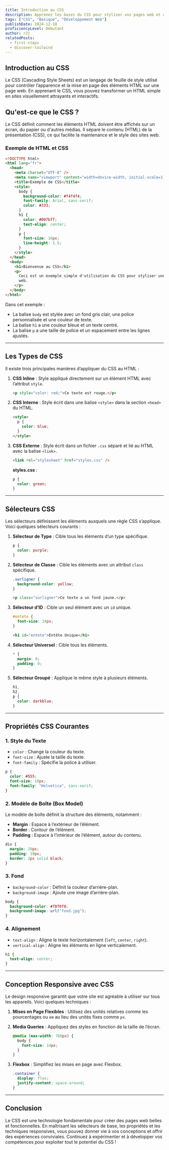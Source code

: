 ```yaml
---
title: Introduction au CSS
description: Apprenez les bases du CSS pour styliser vos pages web et créer des designs attrayants. Découvrez les sélecteurs, les propriétés courantes et les techniques responsives.
tags: ["CSS", "Basique", "Développement Web"]
publishDate: 2024-12-10
proficiencyLevel: Débutant
author: r2j
relatedPosts:
  - first-steps
  - discover-tailwind
---
```


## Introduction au CSS

Le CSS (Cascading Style Sheets) est un langage de feuille de style utilisé pour contrôler l’apparence et la mise en page des éléments HTML sur une page web. En apprenant le CSS, vous pouvez transformer un HTML simple en sites visuellement attrayants et interactifs.

## Qu'est-ce que le CSS ?

Le CSS définit comment les éléments HTML doivent être affichés sur un écran, du papier ou d'autres médias. Il sépare le contenu (HTML) de la présentation (CSS), ce qui facilite la maintenance et le style des sites web.

### Exemple de HTML et CSS

```html
<!DOCTYPE html>
<html lang="fr">
  <head>
    <meta charset="UTF-8" />
    <meta name="viewport" content="width=device-width, initial-scale=1.0" />
    <title>Exemple de CSS</title>
    <style>
      body {
        background-color: #f4f4f4;
        font-family: Arial, sans-serif;
        color: #333;
      }
      h1 {
        color: #007bff;
        text-align: center;
      }
      p {
        font-size: 16px;
        line-height: 1.5;
      }
    </style>
  </head>
  <body>
    <h1>Bienvenue au CSS</h1>
    <p>
      Ceci est un exemple simple d'utilisation du CSS pour styliser une page
      web.
    </p>
  </body>
</html>
```

Dans cet exemple :

- La balise `body` est stylée avec un fond gris clair, une police personnalisée et une couleur de texte.
- La balise `h1` a une couleur bleue et un texte centré.
- La balise `p` a une taille de police et un espacement entre les lignes ajustés.

---

## Les Types de CSS

Il existe trois principales manières d’appliquer du CSS au HTML :

1. **CSS Inline** : Style appliqué directement sur un élément HTML avec l’attribut `style`.

   ```html
   <p style="color: red;">Ce texte est rouge.</p>
   ```

2. **CSS Interne** : Style écrit dans une balise `<style>` dans la section `<head>` du HTML.

   ```html
   <style>
     p {
       color: blue;
     }
   </style>
   ```

3. **CSS Externe** : Style écrit dans un fichier `.css` séparé et lié au HTML avec la balise `<link>`.

   ```html
   <link rel="stylesheet" href="styles.css" />
   ```

   **styles.css** :

   ```css
   p {
     color: green;
   }
   ```

---

## Sélecteurs CSS

Les sélecteurs définissent les éléments auxquels une règle CSS s’applique. Voici quelques sélecteurs courants :

1. **Sélecteur de Type** :
   Cible tous les éléments d’un type spécifique.

   ```css
   p {
     color: purple;
   }
   ```

2. **Sélecteur de Classe** :
   Cible les éléments avec un attribut `class` spécifique.

   ```css
   .surligner {
     background-color: yellow;
   }
   ```

   ```html
   <p class="surligner">Ce texte a un fond jaune.</p>
   ```

3. **Sélecteur d’ID** :
   Cible un seul élément avec un `id` unique.

   ```css
   #entete {
     font-size: 24px;
   }
   ```

   ```html
   <h1 id="entete">Entête Unique</h1>
   ```

4. **Sélecteur Universel** :
   Cible tous les éléments.

   ```css
   * {
     margin: 0;
     padding: 0;
   }
   ```

5. **Sélecteur Groupé** :
   Applique le même style à plusieurs éléments.

   ```css
   h1,
   h2,
   p {
     color: darkblue;
   }
   ```

---

## Propriétés CSS Courantes

### 1. **Style du Texte**

- `color` : Change la couleur du texte.
- `font-size` : Ajuste la taille du texte.
- `font-family` : Spécifie la police à utiliser.

```css
p {
  color: #555;
  font-size: 18px;
  font-family: "Helvetica", sans-serif;
}
```

### 2. **Modèle de Boîte (Box Model)**

Le modèle de boîte définit la structure des éléments, notamment :

- **Margin** : Espace à l’extérieur de l’élément.
- **Border** : Contour de l’élément.
- **Padding** : Espace à l’intérieur de l’élément, autour du contenu.

```css
div {
  margin: 20px;
  padding: 10px;
  border: 2px solid black;
}
```

### 3. **Fond**

- `background-color` : Définit la couleur d’arrière-plan.
- `background-image` : Ajoute une image d’arrière-plan.

```css
body {
  background-color: #f0f0f0;
  background-image: url("fond.jpg");
}
```

### 4. **Alignement**

- `text-align` : Aligne le texte horizontalement (`left`, `center`, `right`).
- `vertical-align` : Aligne les éléments en ligne verticalement.

```css
h1 {
  text-align: center;
}
```

---

## Conception Responsive avec CSS

Le design responsive garantit que votre site est agréable à utiliser sur tous les appareils. Voici quelques techniques :

1. **Mises en Page Flexibles** :
   Utilisez des unités relatives comme les pourcentages ou `em` au lieu des unités fixes comme `px`.

2. **Media Queries** :
   Appliquez des styles en fonction de la taille de l’écran.

   ```css
   @media (max-width: 768px) {
     body {
       font-size: 14px;
     }
   }
   ```

3. **Flexbox** :
   Simplifiez les mises en page avec Flexbox.

   ```css
   .container {
     display: flex;
     justify-content: space-around;
   }
   ```

---

## Conclusion

Le CSS est une technologie fondamentale pour créer des pages web belles et fonctionnelles. En maîtrisant les sélecteurs de base, les propriétés et les techniques responsives, vous pouvez donner vie à vos conceptions et offrir des expériences conviviales. Continuez à expérimenter et à développer vos compétences pour exploiter tout le potentiel du CSS !
